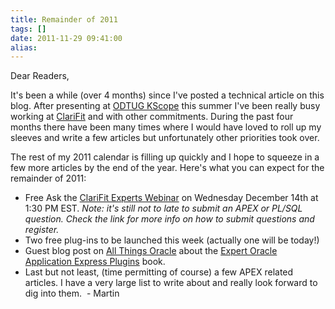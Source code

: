 ```yaml
---
title: Remainder of 2011
tags: []
date: 2011-11-29 09:41:00
alias:
---
```


Dear Readers,

It's been a while (over 4 months) since I've posted a technical article on this blog. After presenting at [ODTUG KScope](http://kscope12.com/) this summer I've been really busy working at [ClariFit](http://www.clarifit.com/) and with other commitments. During the past four months there have been many times where I would have loved to roll up my sleeves and write a few articles but unfortunately other priorities took over.

The rest of my 2011 calendar is filling up quickly and I hope to squeeze in a few more articles by the end of the year. Here's what you can expect for the remainder of 2011:&nbsp; 

*   Free Ask the [ClariFit Experts Webinar](http://www.clarifit.com/1/post/2011/11/the-ask-the-clarifit-experts-webinar-has-been-rescheduled.html) on Wednesday December 14th at 1:30 PM EST. _Note: it's still not to late to submit an APEX or PL/SQL question. Check the link for more info on how to submit questions and register._
*   Two free plug-ins to be launched this week (actually one will be today!)
*   Guest blog post on [All Things Oracle](http://www.allthingsoracle.com/) about the [Expert Oracle Application Express Plugins](http://goo.gl/089zi) book.
*   Last but not least, (time permitting of course) a few APEX related articles. I have a very large list to write about and really look forward to dig into them.
&nbsp;- Martin
